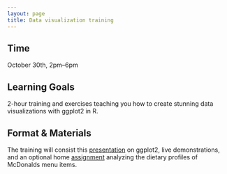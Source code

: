 ```yaml
---
layout: page
title: Data visualization training
---
```


## Time

October 30th, 2pm–6pm

## Learning Goals
2-hour training and exercises teaching you how to create stunning data visualizations with ggplot2 in R.

## Format & Materials

The training will consist this <a href="https://cdsbasel.github.io/dataanalytics_rsessions/_sessions/Plotting/Plotting.html">presentation</a> on ggplot2, live demonstrations, and an optional home <a href="https://cdsbasel.github.io/dataanalytics_rsessions/_sessions/Plotting/Plotting_practical.html">assignment</a> analyzing the dietary profiles of McDonalds menu items.
